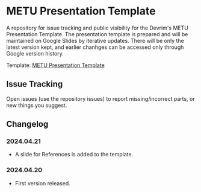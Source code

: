# METU Presentation Template

A repository for issue tracking and public visibility for the Devrim's METU Presentation Template. The presentation template is prepared and will be maintained on Google Slides by iterative updates. There will be only the latest version kept, and earlier chanhges can be accessed only through Google version history.

Template: [METU Presentation Template](https://docs.google.com/presentation/d/1CKf82rZOFyUOv_keuvu3-mpWQgkw6xGgORYlKV_RZHY/edit?usp=sharing)

## Issue Tracking

Open issues (use the repository issues) to report missing/incorrect parts, or new things you suggest.

## Changelog

### 2024.04.21

- A slide for References is added to the template.

### 2024.04.20

- First version released.

